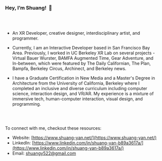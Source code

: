### Hey, I’m Shuang!  👋
<br/>
<br/>

- An XR Developer, creative designer, interdisciplinary artist, and programmer.

- Currently, I am an Interactive Developer based in San Francisco Bay Area. Previously, I worked in UC Berkeley XR Lab on several projects - Virtual Bauer Wurster, BAMFA Augmented Time, Gear Adventure, and In-between, which were featured by The Daily Californian, The Plan, Bampfa, Berkeley Circus, Archinect, and Berkeley news.

- I have a Graduate Certification in New Media and a Master's Degree in Architecture from the University of California, Berkeley where I completed an inclusive and diverse curriculum including computer science, interaction design, and VR/AR. My experience is a mixture of immersive tech, human-computer interaction, visual design, and programming.

<br/>
<br/>

To connect with me, checkout these resources:

- Website: [https://www.shuang-yan.net/](https://www.shuang-yan.net/)
- LinkedIn: [https://www.linkedin.com/in/shuang-yan-b89a3617a/](https://www.linkedin.com/in/shuang-yan-b89a3617a/)
- Email: shuangy522@gmail.com

<!--
**yanlong22222/yanlong22222** is a ✨ _special_ ✨ repository because its `README.md` (this file) appears on your GitHub profile.

Here are some ideas to get you started:

-->
